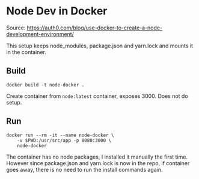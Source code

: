 # Node Dev in Docker

Source: https://auth0.com/blog/use-docker-to-create-a-node-development-environment/

This setup keeps node_modules, package.json and yarn.lock and mounts it in the container.

## Build
`docker build -t node-docker .`

Create container from `node:latest` container, exposes 3000. Does not do setup.

## Run

```
docker run --rm -it --name node-docker \
    -v $PWD:/usr/src/app -p 8080:3000 \
    node-docker
```

The container has no node packages, I installed it manually the first time. However since package.json and yarn.lock is now in the repo, if container goes away, there is no need to run the install commands again.